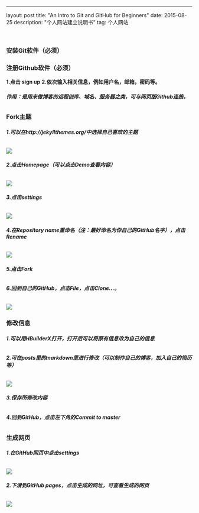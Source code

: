 ---
layout: post
title: "An Intro to Git and GitHub for Beginners"
date: 2015-08-25 
description: "个人网站建立说明书"
tag: 个人网站

​    

### 安装Git软件（必须）         

### 注册Github软件（必须）     



**1.点击 sign up**
**2.依次输入相关信息，例如用户名，邮箱，密码等。**

###### **作用：是用来做博客的远程创库、域名、服务器之类，可与网页版Github连接。**

### Fork主题
###### **1.可以在http://jekyllthemes.org/中选择自己喜欢的主题**

![](C:\Users\ss\Desktop\期末\picture\-7486caad2c55933c.png)

###### **2.点击Homepage（可以点击Demo查看内容）**

![](C:\Users\ss\Desktop\期末\picture\IMG_20191223_114621.jpg)

###### **3.点击settings**

![](C:\Users\ss\Desktop\期末\picture\IMG_20191223_114644.jpg)

###### **4.在Repository name重命名（注：最好命名为你自己的GitHub名字），点击Rename**

![](C:\Users\ss\Desktop\期末\picture\IMG_20191223_114744.jpg)

###### **5.点击Fork**

###### **6.回到自己的GitHub，点击File，点击Clone...。**

![](C:\Users\ss\Desktop\期末\picture\IMG_20191223_114656.jpg)

### 修改信息
###### **1.可以用HBuilderX打开，打开后可以将原有信息改为自己的信息**

###### **2.可在posts里的markdown里进行修改（可以制作自己的博客，加入自己的简历等）**

![](C:\Users\ss\Desktop\期末\picture\IMG_20191223_114712.jpg)



###### **3.保存所修改内容**

###### **4.回到GitHub，点击左下角的Commit to master**



### 生成网页
###### **1.在GitHub网页中点击settings**

![](C:\Users\ss\Desktop\期末\picture\IMG_20191223_114727.jpg)

###### **2.下滑到GitHub pages，点击生成的网址，可查看生成的网页**

![](C:\Users\ss\Desktop\期末\picture\IMG_20191223_114757.jpg)	